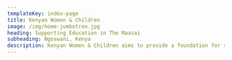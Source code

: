 ```yaml
---
templateKey: index-page
title: Kenyan Women & Children
image: /img/home-jumbotron.jpg
heading: Supporting Education in The Maasai
subheading: Ngoswani, Kenya
description: Kenyan Women & Children aims to provide a foundation for success for young men and women in Ngoswani, Kenya
---
```

